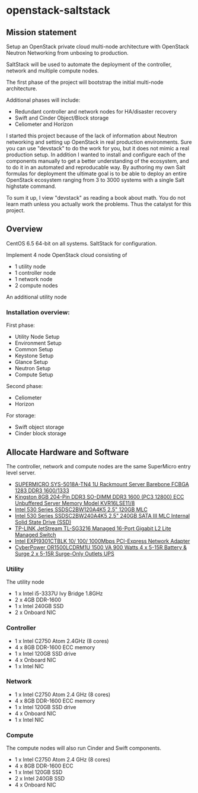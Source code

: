 # openstack-saltstack

## Mission statement

Setup an OpenStack private cloud multi-node architecture with OpenStack Neutron Networking from unboxing to production.

SaltStack will be used to automate the deployment of the controller, network and multiple compute nodes.

The first phase of the project will bootstrap the initial multi-node architecture.

Additional phases will include:
- Redundant controller and network nodes for HA/disaster recovery
- Swift and Cinder Object/Block storage
- Celiometer and Horizon 

I started this project because of the lack of information about Neutron networking and setting up OpenStack in real production environments.  Sure you can use "devstack" to do the work for you, but it does not mimic a real production setup.  In addition I wanted to install and configure each of the components manually to get a better understanding of the ecosystem, and to do it in an automated and reproducable way.  By authoring my own Salt formulas for deployment the ultimate goal is to be able to deploy an entire OpenStack ecosystem ranging from 3 to 3000 systems with a single Salt highstate command.

To sum it up, I view "devstack" as reading a book about math.  You do not learn math unless you actually work the problems.  Thus the catalyst for this project.

## Overview

CentOS 6.5 64-bit on all systems.
SaltStack for configuration.

Implement 4 node OpenStack cloud consisting of
* 1 utility node
* 1 controller node
* 1 network node
* 2 compute nodes

An additional utility node
 
### Installation overview:

First phase:

* Utility Node Setup
* Environment Setup
* Common Setup
* Keystone Setup
* Glance Setup
* Neutron Setup
* Compute Setup 

Second phase:

* Celiometer
* Horizon

For storage:

* Swift object storage
* Cinder block storage

## Allocate Hardware and Software

The controller, network and compute nodes are the same SuperMicro entry level server.

- [SUPERMICRO SYS-5018A-TN4 1U Rackmount Server Barebone FCBGA 1283 DDR3 1600/1333][1]
- [Kingston 8GB 204-Pin DDR3 SO-DIMM DDR3 1600 (PC3 12800) ECC Unbuffered Server Memory Model KVR16LSE11/8][2]
- [Intel 530 Series SSDSC2BW120A4K5 2.5" 120GB MLC][3]
- [Intel 530 Series SSDSC2BW240A4K5 2.5" 240GB SATA III MLC Internal Solid State Drive (SSD)][4]
- [TP-LINK JetStream TL-SG3216 Managed 16-Port Gigabit L2 Lite Managed Switch][5]
- [Intel EXPI9301CTBLK 10/ 100/ 1000Mbps PCI-Express Network Adapter][6]
- [CyberPower OR1500LCDRM1U 1500 VA 900 Watts 4 x 5-15R Battery & Surge 2 x 5-15R Surge-Only Outlets UPS][7]

### Utility

The utility node
* 1 x Intel i5-3337U Ivy Bridge 1.8GHz 
* 2 x 4GB DDR-1600
* 1 x Intel 240GB SSD
* 2 x Onboard NIC

### Controller

* 1 x Intel C2750 Atom 2.4GHz (8 cores)
* 4 x 8GB DDR-1600 ECC memory
* 1 x Intel 120GB SSD drive
* 4 x Onboard NIC
* 1 x Intel NIC

### Network

* 1 x Intel C2750 Atom 2.4 GHz (8 cores)
* 4 x 8GB DDR-1600 ECC memory
* 1 x Intel 120GB SSD drive
* 4 x Onboard NIC
* 1 x Intel NIC

### Compute 

The compute nodes will also run Cinder and Swift components.

* 1 x Intel C2750 Atom 2.4 GHz (8 cores)
* 4 x 8GB DDR-1600 ECC 
* 1 x Intel 120GB SSD
* 2 x Intel 240GB SSD
* 4 x Onboard NIC


[1]: http://www.newegg.com/Product/Product.aspx?Item=N82E16816101836
[2]: http://www.newegg.com/Product/Product.aspx?Item=N82E16820239702
[3]: http://www.newegg.com/Product/Product.aspx?Item=20-167-177
[4]: http://www.newegg.com/Product/Product.aspx?Item=20-167-177
[5]: http://www.newegg.com/Product/Product.aspx?Item=N82E16833704093
[6]: http://www.newegg.com/Product/Product.aspx?Item=N82E16833106033
[7]: http://www.newegg.com/Product/Product.aspx?Item=N82E16842102095
